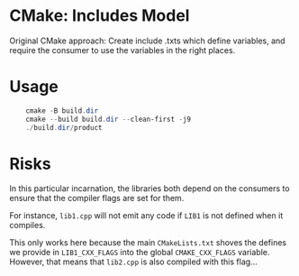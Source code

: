 CMake: Includes Model
=====================

Original CMake approach: Create include .txts which define variables, and require the consumer
to use the variables in the right places.


# Usage

```ps1
	cmake -B build.dir
	cmake --build build.dir --clean-first -j9
	./build.dir/product
```


# Risks

In this particular incarnation, the libraries both depend on the consumers to ensure that the
compiler flags are set for them.

For instance, `lib1.cpp` will not emit any code if `LIB1` is not defined when it compiles.

This only works here because the main `CMakeLists.txt` shoves the defines we provide in
`LIB1_CXX_FLAGS` into the global `CMAKE_CXX_FLAGS` variable. However, that means that `lib2.cpp`
is also compiled with this flag...
